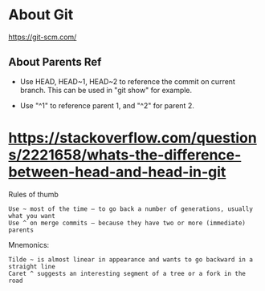 # About Git

https://git-scm.com/

## About Parents Ref

- Use HEAD, HEAD~1, HEAD~2 to reference the commit on current branch. This can 
  be used in "git show" for example.

- Use "<merge-commit>^1" to reference parent 1, and "<merge-commit>^2" for parent 2.

# https://stackoverflow.com/questions/2221658/whats-the-difference-between-head-and-head-in-git

Rules of thumb

    Use ~ most of the time — to go back a number of generations, usually what you want
    Use ^ on merge commits — because they have two or more (immediate) parents

Mnemonics:

    Tilde ~ is almost linear in appearance and wants to go backward in a straight line
    Caret ^ suggests an interesting segment of a tree or a fork in the road

